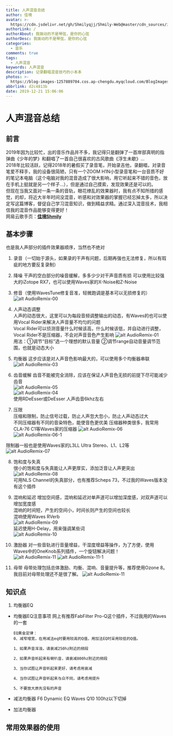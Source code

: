 ```yaml
---
title: 人声混音总结
author: 佳境
avatar: >-
  https://cdn.jsdelivr.net/gh/Shmilyqjj/Shmily-Web@master/cdn_sources/img/custom/avatar.jpg
authorLink: /
authorAbout: 我拨动的不是琴弦，是你的心弦
authorDesc: 我拨动的不是琴弦，是你的心弦
categories:
  - 音乐
comments: true
tags:
  - 人声混音
keywords: 人声混音
description: 记录翻唱混音技巧的小本本
photos: >-
  https://blog-images-1257889704.cos.ap-chengdu.myqcloud.com/BlogImages/AudioRemix/AudioRemix-cover.jpg
abbrlink: d2c4813b
date: 2019-12-21 15:06:06
---
```

# 人声混音总结  

## 前言  
2019年因为比较忙，出的音乐作品并不多，我记得只是翻弹了一首岸部真明的指弹曲《少年的梦》和翻唱了一首自己很喜欢的古风歌曲《浮生未歇》...  
2018年比较活跃，记得2018年的暑假买了录音笔，开始录吉他，录翻唱，对录音笔爱不释手，我的设备很简陋，只有一个ZOOM H1N小型录音笔和一台音质不好的笔记本电脑（这个电脑对我的混音造成了很大影响，用它听起来不错的音色，放在手机上挺就是另一个样子...），但是通过自己摸索，发现效果还是可以的。  
但现在当我又面对一条一条的音轨，眼花缭乱的效果器时，我有点不知所措的感觉，的却，将近大半年时间没混音，听感和对效果器的掌握已经忘掉太多，所以决定写这篇博客，督促自己学习混音知识，做到精益求精。通过深入混音技术，我相信我的混音作品能够变得更好！  
网易云歌手页：**[佳境Shmily](https://music.163.com/#/user/home?id=318926152)**

## 基本步骤  
也是我人声部分的插件效果器顺序，当然也不绝对
1. 录音（一切始于源头，如果录的干声有问题，后期再强也无法修复，所以有瑕疵的地方要反复录制）
2. 降噪
  干声的空白部分的噪音缓解，多多少少对干声音质有损
  可以使用比较强大的iZotope RX7，也可以使用Waves家的X-Noise和Z-Noise  
3. 修音（使用WavesTune修复音准，轻微跑调是基本可以无损修复的）  
  ![alt AudioRemix-00](https://blog-images-1257889704.cos.ap-chengdu.myqcloud.com/BlogImages/AudioRemix/AudioRemix-00.JPG)  
4. 人声动态调整  
  人声的动态很大，这里可以为每段音频调整输出的动态，有Waves的也可以使用Vocal Rider来解决人声音量不均匀的问题  
  Vocal Rider可以侦测音量什么时候该高，什么时候该低，并自动进行调整，Vocal Rider不是压缩器，不会对声音音色产生影响
  ![alt AudioRemix-01](https://blog-images-1257889704.cos.ap-chengdu.myqcloud.com/BlogImages/AudioRemix/AudioRemix-01.JPG)  
  用法：①调节“目标”选一个理想的默认音量 ②调节range自动音量调节范围，也就是动态大小  
5. 均衡器
  这步应该是对人声音色影响最大的，可以使用多个均衡器串联  
  ![alt AudioRemix-03](https://blog-images-1257889704.cos.ap-chengdu.myqcloud.com/BlogImages/AudioRemix/AudioRemix-03.JPG)  

6. 齿音缓解
  齿音不能被完全消除，应该在保证人声音色无损的前提下尽可能减少齿音  
  ![alt AudioRemix-05](https://blog-images-1257889704.cos.ap-chengdu.myqcloud.com/BlogImages/AudioRemix/AudioRemix-05.JPG)  
  ![alt AudioRemix-04](https://blog-images-1257889704.cos.ap-chengdu.myqcloud.com/BlogImages/AudioRemix/AudioRemix-04.JPG)  
  使用RDeEsser或DeEsser 人声齿音6khz左右

7. 压限  
  压缩和限制，防止信号过载，防止人声忽大忽小，防止人声动态过大  
  不同压缩器有不同的音染特色，能使音色更优美
  压缩器种类很多，我常用CLA-76 C1等Waves家的压缩器
  ![alt AudioRemix-06](https://blog-images-1257889704.cos.ap-chengdu.myqcloud.com/BlogImages/AudioRemix/AudioRemix-06.JPG) 
  ![alt AudioRemix-06-1](https://blog-images-1257889704.cos.ap-chengdu.myqcloud.com/BlogImages/AudioRemix/AudioRemix-06-1.JPG)
 
  限制器一般也是使用Waves家的L3LL Ultra Stereo、L1、L2等  
  ![alt AudioRemix-07](https://blog-images-1257889704.cos.ap-chengdu.myqcloud.com/BlogImages/AudioRemix/AudioRemix-07.JPG)  

8. 饱和度与失真  
  很小的饱和度与失真能让人声更厚实，添加泛音让人声更突出  
  ![alt AudioRemix-08](https://blog-images-1257889704.cos.ap-chengdu.myqcloud.com/BlogImages/AudioRemix/AudioRemix-08.JPG)  
  可用NLS Channel的失真部分，也有推荐Scheps 73，不过我的Waves版本没有这个插件  

9. 混响和延迟
  增加空间感，混响和延迟对单声道可以增加深度感，对双声道可以增加宽度感  
  混响的时间短，产生的空间小，时间长则产生的空间也较长  
  混响使用Waves RVerb  
  ![alt AudioRemix-09](https://blog-images-1257889704.cos.ap-chengdu.myqcloud.com/BlogImages/AudioRemix/AudioRemix-09.JPG)  
  延迟使用H-Delay，用来强调某些词  
  ![alt AudioRemix-10](https://blog-images-1257889704.cos.ap-chengdu.myqcloud.com/BlogImages/AudioRemix/AudioRemix-10.JPG)  

10. 激励器
  对一些音轨进行音量增益，干湿度增益等操作，为了方便，使用Waves中的OneKnob系列插件，一个旋钮解决问题！  
  ![alt AudioRemix-11](https://blog-images-1257889704.cos.ap-chengdu.myqcloud.com/BlogImages/AudioRemix/AudioRemix-11.JPG)  ![alt AudioRemix-11-1](https://blog-images-1257889704.cos.ap-chengdu.myqcloud.com/BlogImages/AudioRemix/AudioRemix-11-1.JPG)  
    


11. 母带
  母带处理包括总体激励、均衡、混响、音量提升等，推荐使用Ozone 8。我目前对母带处理还不是很了解。
  ![alt AudioRemix-11](https://blog-images-1257889704.cos.ap-chengdu.myqcloud.com/BlogImages/AudioRemix/AudioRemix-12.JPG)  


## 知识点  
1. 均衡器EQ  
  * 均衡器EQ注意事项
    网上有推荐FabFilter Pro-Q这个插件，不过我用的Waves的一套  
    ```text
    EQ黄金定律：
    0、减窄增宽，在用减法eq时要用较高的Q值，用加法EQ时采用较低的Q值。
    
    1、如果声音浑浊，请衰减250hz附近的频段
    
    2、如果声音听起来有喇叭音，请衰减800hz附近的频段
    
    3、当你试图让声音听起来更好，请考虑用衰减
    
    4、当你试图让声音听起来与众不同，请考虑用提升
    
    5、不要放大原先没有的声音
    ```  

  * 减法均衡器
    F6 Dynamic EQ   Waves Q10 
    100hz以下切掉
    
  * 加法均衡器




## 常用效果器的使用
